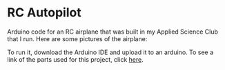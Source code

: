# RC Autopilot

Arduino code for an RC airplane that was built in my Applied Science Club that I run. Here are some pictures of the airplane:


To run it, download the Arduino IDE and upload it to an arduino. To see a link of the parts used for this project, click <a href="https://docs.google.com/spreadsheets/d/1VwyDXCYU0SSU_XjS8L3A00dATwfedwvBiznNkNmUgtA/edit?usp=sharing" target="__blank">here</a>.
